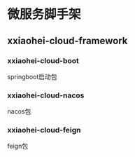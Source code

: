# 微服务脚手架

## xxiaohei-cloud-framework

### xxiaohei-cloud-boot

springboot启动包

### xxiaohei-cloud-nacos

nacos包

### xxiaohei-cloud-feign

feign包